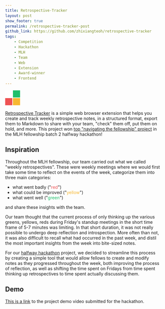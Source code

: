 ```yaml
---
title: Retrospective-Tracker
layout: post
show_footer: true
permalink: /retrospective-tracker-post
github_link: https://github.com/zhixiangteoh/retrospective-tracker
tags: 
    - Competition
    - Hackathon
    - MLH
    - Team
    - Web
    - Extension
    - Award-winner
    - Frontend
---
```


![Retrospective Tracker logo](../images/retro-tracker-logo.png)

[Retrospective Tracker](https://github.com/zhixiangteoh/retrospective-tracker/releases/tag/0.1) is a simple web browser extension that helps you create and track weekly retrospective notes, in a structured format, export them to Markdown to share with your team, "check" them off, put them on hold, and more. This project won [top "navigating the fellowship" project](https://devpost.com/software/retrospective-tracker) in the MLH fellowship batch 2 halfway hackathon!

## Inspiration

Throughout the MLH fellowship, our team carried out what we called "weekly retrospectives". These were weekly meetings where we would first take some time to reflect on the events of the week, categorize them into three main categories:

- what went badly ("<span style="color: #ee5253">red</span>")
- what could be improved ("<span style="color: #f7b731">yellow</span>")
- what went well ("<span style="color: #20bf6b">green</span>")

and share these insights with the team.

Our team thought that the current process of only thinking up the various greens, yellows, reds during Friday's standup meetings in the short time frame of 5-7 minutes was limiting. In that short duration, it was not really possible to undergo deep reflection and introspection. More often than not, it was also difficult to recall what had occurred in the past week, and distil the most important insights from the week into bite-sized notes. 

For our [halfway hackathon](https://fellowship-halfway-batch-2.devpost.com/) project, we decided to streamline this process by creating a simple tool that would allow fellows to create and modify notes as they progressed throughout the week, both improving the process of reflection, as well as shifting the time spent on Fridays from time spent thinking up retrospectives to time spent actually discussing them.

## Demo

[This is a link](https://www.youtube.com/watch?v=lMLBuzLbj9Y&ab_channel=SaydAgzamkhodjaev) to the project demo video submitted for the hackathon.

